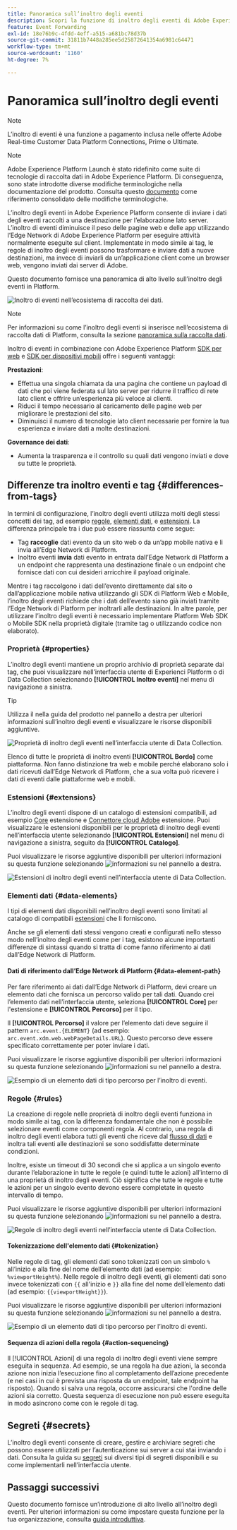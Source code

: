 ```yaml
---
title: Panoramica sull’inoltro degli eventi
description: Scopri la funzione di inoltro degli eventi di Adobe Experience Platform, che consente di utilizzare la rete Edge di Platform per eseguire attività senza modificare l’implementazione del tag.
feature: Event Forwarding
exl-id: 18e76b9c-4fdd-4eff-a515-a681bc78d37b
source-git-commit: 31811b7448a285ee5d25872641354a6981c64471
workflow-type: tm+mt
source-wordcount: '1160'
ht-degree: 7%

---
```


# Panoramica sull’inoltro degli eventi

>[!NOTE]
>
>L’inoltro di eventi è una funzione a pagamento inclusa nelle offerte Adobe Real-time Customer Data Platform Connections, Prime o Ultimate.

>[!NOTE]
>
>Adobe Experience Platform Launch è stato ridefinito come suite di tecnologie di raccolta dati in Adobe Experience Platform. Di conseguenza, sono state introdotte diverse modifiche terminologiche nella documentazione del prodotto. Consulta questo [documento](../../term-updates.md) come riferimento consolidato delle modifiche terminologiche.

L’inoltro degli eventi in Adobe Experience Platform consente di inviare i dati degli eventi raccolti a una destinazione per l’elaborazione lato server. L’inoltro di eventi diminuisce il peso delle pagine web e delle app utilizzando l’Edge Network di Adobe Experience Platform per eseguire attività normalmente eseguite sul client. Implementate in modo simile ai tag, le regole di inoltro degli eventi possono trasformare e inviare dati a nuove destinazioni, ma invece di inviarli da un’applicazione client come un browser web, vengono inviati dai server di Adobe.

Questo documento fornisce una panoramica di alto livello sull’inoltro degli eventi in Platform.

![Inoltro di eventi nell’ecosistema di raccolta dei dati.](../../../collection/images/home/event-forwarding.png)

>[!NOTE]
>
>Per informazioni su come l’inoltro degli eventi si inserisce nell’ecosistema di raccolta dati di Platform, consulta la sezione [panoramica sulla raccolta dati](../../../collection/home.md).

Inoltro di eventi in combinazione con Adobe Experience Platform [SDK per web](/help/web-sdk/home.md) e [SDK per dispositivi mobili](https://experienceleague.adobe.com/docs/platform-learn/data-collection/mobile-sdk/overview.html) offre i seguenti vantaggi:

**Prestazioni**:

* Effettua una singola chiamata da una pagina che contiene un payload di dati che poi viene federata sul lato server per ridurre il traffico di rete lato client e offrire un’esperienza più veloce ai clienti.
* Riduci il tempo necessario al caricamento delle pagine web per migliorare le prestazioni del sito.
* Diminuisci il numero di tecnologie lato client necessarie per fornire la tua esperienza e inviare dati a molte destinazioni.

**Governance dei dati**:

* Aumenta la trasparenza e il controllo su quali dati vengono inviati e dove su tutte le proprietà.

## Differenze tra inoltro eventi e tag {#differences-from-tags}

In termini di configurazione, l’inoltro degli eventi utilizza molti degli stessi concetti dei tag, ad esempio [regole](../managing-resources/rules.md), [elementi dati](../managing-resources/data-elements.md), e [estensioni](../managing-resources/extensions/overview.md). La differenza principale tra i due può essere riassunta come segue:

* Tag **raccoglie** dati evento da un sito web o da un’app mobile nativa e li invia all’Edge Network di Platform.
* Inoltro eventi **invia** dati evento in entrata dall’Edge Network di Platform a un endpoint che rappresenta una destinazione finale o un endpoint che fornisce dati con cui desideri arricchire il payload originale.

Mentre i tag raccolgono i dati dell’evento direttamente dal sito o dall’applicazione mobile nativa utilizzando gli SDK di Platform Web e Mobile, l’inoltro degli eventi richiede che i dati dell’evento siano già inviati tramite l’Edge Network di Platform per inoltrarli alle destinazioni. In altre parole, per utilizzare l’inoltro degli eventi è necessario implementare Platform Web SDK o Mobile SDK nella proprietà digitale (tramite tag o utilizzando codice non elaborato).

### Proprietà {#properties}

L’inoltro degli eventi mantiene un proprio archivio di proprietà separate dai tag, che puoi visualizzare nell’interfaccia utente di Experienci Platform o di Data Collection selezionando **[!UICONTROL Inoltro eventi]** nel menu di navigazione a sinistra.

>[!TIP]
>
>Utilizza il nella guida del prodotto nel pannello a destra per ulteriori informazioni sull’inoltro degli eventi e visualizzare le risorse disponibili aggiuntive.

![Proprietà di inoltro degli eventi nell’interfaccia utente di Data Collection.](../../images/ui/event-forwarding/overview/properties.png)

Elenco di tutte le proprietà di inoltro eventi **[!UICONTROL Bordo]** come piattaforma. Non fanno distinzione tra web e mobile perché elaborano solo i dati ricevuti dall’Edge Network di Platform, che a sua volta può ricevere i dati di eventi dalle piattaforme web e mobili.

### Estensioni {#extensions}

L’inoltro degli eventi dispone di un catalogo di estensioni compatibili, ad esempio [Core](../../extensions/server/core/overview.md) estensione e [Connettore cloud Adobe](../../extensions/server/cloud-connector/overview.md) estensione. Puoi visualizzare le estensioni disponibili per le proprietà di inoltro degli eventi nell’interfaccia utente selezionando **[!UICONTROL Estensioni]** nel menu di navigazione a sinistra, seguito da **[!UICONTROL Catalogo]**.

Puoi visualizzare le risorse aggiuntive disponibili per ulteriori informazioni su questa funzione selezionando ![informazioni su](../../images/ui/event-forwarding/overview/about.png) nel pannello a destra.

![Estensioni di inoltro degli eventi nell’interfaccia utente di Data Collection.](../../images/ui/event-forwarding/overview/extensions.png)

### Elementi dati {#data-elements}

I tipi di elementi dati disponibili nell’inoltro degli eventi sono limitati al catalogo di compatibili [estensioni](#extensions) che li forniscono.

Anche se gli elementi dati stessi vengono creati e configurati nello stesso modo nell’inoltro degli eventi come per i tag, esistono alcune importanti differenze di sintassi quando si tratta di come fanno riferimento ai dati dall’Edge Network di Platform.

#### Dati di riferimento dall’Edge Network di Platform {#data-element-path}

Per fare riferimento ai dati dall’Edge Network di Platform, devi creare un elemento dati che fornisca un percorso valido per tali dati. Quando crei l’elemento dati nell’interfaccia utente, seleziona **[!UICONTROL Core]** per l&#39;estensione e **[!UICONTROL Percorso]** per il tipo.

Il **[!UICONTROL Percorso]** il valore per l’elemento dati deve seguire il pattern `arc.event.{ELEMENT}` (ad esempio: `arc.event.xdm.web.webPageDetails.URL`). Questo percorso deve essere specificato correttamente per poter inviare i dati.

Puoi visualizzare le risorse aggiuntive disponibili per ulteriori informazioni su questa funzione selezionando ![informazioni su](../../images/ui/event-forwarding/overview/about.png) nel pannello a destra.

![Esempio di un elemento dati di tipo percorso per l’inoltro di eventi.](../../images/ui/event-forwarding/overview/data-reference.png)

### Regole {#rules}

La creazione di regole nelle proprietà di inoltro degli eventi funziona in modo simile ai tag, con la differenza fondamentale che non è possibile selezionare eventi come componenti regola. Al contrario, una regola di inoltro degli eventi elabora tutti gli eventi che riceve dal [flusso di dati](../../../datastreams/overview.md) e inoltra tali eventi alle destinazioni se sono soddisfatte determinate condizioni.

Inoltre, esiste un timeout di 30 secondi che si applica a un singolo evento durante l’elaborazione in tutte le regole (e quindi tutte le azioni) all’interno di una proprietà di inoltro degli eventi. Ciò significa che tutte le regole e tutte le azioni per un singolo evento devono essere completate in questo intervallo di tempo.

Puoi visualizzare le risorse aggiuntive disponibili per ulteriori informazioni su questa funzione selezionando ![informazioni su](../../images/ui/event-forwarding/overview/about.png) nel pannello a destra.

![Regole di inoltro degli eventi nell’interfaccia utente di Data Collection.](../../images/ui/event-forwarding/overview/rules.png)

#### Tokenizzazione dell&#39;elemento dati {#tokenization}

Nelle regole di tag, gli elementi dati sono tokenizzati con un simbolo `%` all’inizio e alla fine del nome dell’elemento dati (ad esempio: `%viewportHeight%`). Nelle regole di inoltro degli eventi, gli elementi dati sono invece tokenizzati con `{{` all&#39;inizio e `}}` alla fine del nome dell’elemento dati (ad esempio: `{{viewportHeight}}`).

Puoi visualizzare le risorse aggiuntive disponibili per ulteriori informazioni su questa funzione selezionando ![informazioni su](../../images/ui/event-forwarding/overview/about.png) nel pannello a destra.

![Esempio di un elemento dati di tipo percorso per l’inoltro di eventi.](../../images/ui/event-forwarding/overview/tokenization.png)

#### Sequenza di azioni della regola {#action-sequencing}

Il [!UICONTROL Azioni] di una regola di inoltro degli eventi viene sempre eseguita in sequenza. Ad esempio, se una regola ha due azioni, la seconda azione non inizia l’esecuzione fino al completamento dell’azione precedente (e nei casi in cui è prevista una risposta da un endpoint, tale endpoint ha risposto). Quando si salva una regola, occorre assicurarsi che l&#39;ordine delle azioni sia corretto. Questa sequenza di esecuzione non può essere eseguita in modo asincrono come con le regole di tag.

## Segreti {#secrets}

L’inoltro degli eventi consente di creare, gestire e archiviare segreti che possono essere utilizzati per l’autenticazione sui server a cui stai inviando i dati. Consulta la guida su [segreti](./secrets.md) sui diversi tipi di segreti disponibili e su come implementarli nell’interfaccia utente.

## Passaggi successivi

Questo documento fornisce un’introduzione di alto livello all’inoltro degli eventi. Per ulteriori informazioni su come impostare questa funzione per la tua organizzazione, consulta [guida introduttiva](./getting-started.md).

